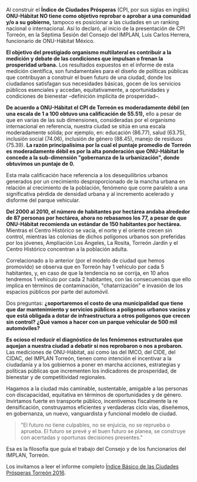 
Al construir el **Índice de Ciudades Prósperas** (CPI, por sus siglas en inglés) **ONU-Hábitat NO tiene como objetivo reprobar o aprobar a una comunidad y/o a su gobierno,** tampoco es posicionar a las ciudades en un ranking nacional o internacional. Así lo declaró, al inicio de la presentación de CPI Torreón, en la Séptima Sesión del Consejo del IMPLAN, Luis Carlos Herrera, funcionario de ONU-Hábitat México.

**El objetivo del prestigiado organismo multilateral es contribuir a la medición y debate de las condiciones que impulsan o frenan la prosperidad urbana.** Los resultados expuestos en el informe de esta medición científica, son fundamentales para el diseño de políticas públicas que contribuyan a construir el buen futuro de una ciudad, donde los ciudadanos satisfagan sus necesidades básicas, gocen de los servicios públicos esenciales y accedan, equitativamente,  a oportunidades y condiciones de bienestar –definición implícita de prosperidad–.

**De acuerdo a ONU-Hábitat el CPI de Torreón es moderadamente débil (en una escala de 1 a 100 obtuvo una calificación de 55.51),** ello a pesar de que en varias de las sub dimensiones, consideradas por el organismo internacional en referencia, nuestra ciudad se sitúa en una escala moderadamente sólida; por ejemplo, en: educación (86.77), salud (63.75), inclusión social (74.06), inclusión de género (88.45), manejo de residuos (75.39). **La razón principalísima por la cual el puntaje promedio de Torreón es moderadamente débil es por la alta ponderación que ONU-Hábitat le concede a la sub-dimensión "gobernanza de la urbanización", donde obtuvimos un puntaje de 0.**

Esta mala calificación hace referencia a los desequilibrios urbanos generados por un crecimiento desproporcionado de la mancha urbana en relación al crecimiento de la población, fenómeno que corre paralelo a una significativa pérdida de densidad urbana y al incremento acelerado y disforme del parque vehicular.

**Del 2000 al 2010, el número de habitantes por hectárea andaba alrededor de 87 personas por hectárea, ahora no rebasamos los 77, a pesar de que ONU-Hábitat recomienda un estándar de 150 habitantes por hectárea.** Mientras el Centro Histórico se vacía, el norte y el oriente crecen sin control, mientras las colonias de dichos polígonos urbanos son preferidas por los jóvenes, Ampliación Los Ángeles, La Rosita, Torreón Jardín y el Centro Histórico concentran a la población adulta.

Correlacionado a lo anterior (por el modelo de ciudad que hemos promovido) se observa que en Torreón hay 1 vehículo por cada 5 habitantes, y, en caso de que la tendencia no se corrija, en 10 años tendremos 1 vehículo por cada 2 habitantes, con las consecuencias que ello implica en términos de contaminación, "chatarrización" e invasión de los espacios públicos por parte del automóvil.

Dos preguntas: **¿soportaremos el costo de una municipalidad que tiene que dar mantenimiento y servicios públicos a polígonos urbanos vacíos y que está obligada a dotar de infraestructura a otros polígonos que crecen sin control? ¿Qué vamos a hacer con un parque vehicular de 500 mil automóviles?**

**Es ocioso el reducir el diagnóstico de los fenómenos estructurales que aquejan a nuestra ciudad a debatir si nos reprobaron o nos a probaron.** Las mediciones de ONU-Hábitat, así como las del IMCO, del CIDE, del CIDAC, del IMPLAN Torreón, tienen como intención el incentivar a la ciudadanía y a los gobiernos a poner en marcha acciones, estrategias y políticas públicas que incrementen los indicadores de prosperidad, de bienestar y de competitividad regionales.

Hagamos a la ciudad más caminable, sustentable, amigable a las personas con discapacidad, equitativa en términos de oportunidades y de género. Invirtamos fuerte en transporte público, incentivemos fiscalmente la re densificación, construyamos eficientes y verdaderas ciclo vías, diseñemos, en gobernanza, un nuevo, vanguardista y funcional modelo de ciudad.

>"El futuro no tiene culpables, no se enjuicia, no se reprueba o aprueba. El futuro se prevé y el buen futuro se  planea, se construye con acertadas y oportunas decisiones presentes."

Esa es la filosofía que guía el trabajo del Consejo y de los funcionarios del IMPLAN, Torreón.

Los invitamos a leer el informe completo [Índice Básico de las Ciudades Prósperas Torreón 2016](http://www.trcimplan.gob.mx/investigaciones/indice-basico-de-las-ciudades-prosperas-torreon-2016.html).
